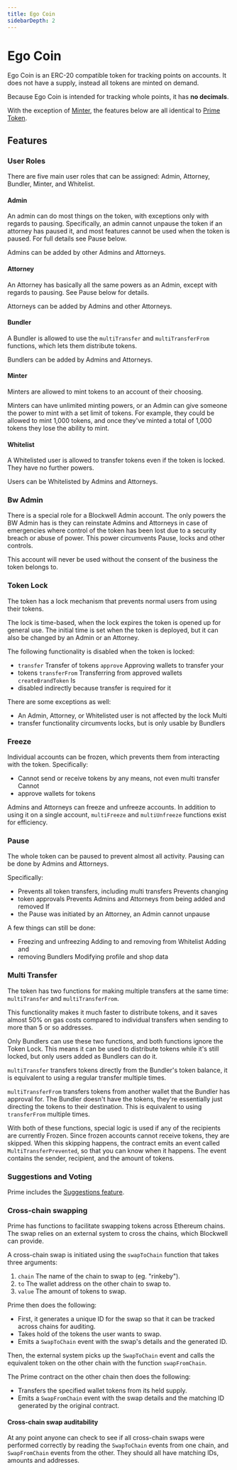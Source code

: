 ```yaml
---
title: Ego Coin
sidebarDepth: 2
---
```


# Ego Coin

Ego Coin is an ERC-20 compatible token for tracking points on accounts.
It does not have a supply, instead all tokens are minted on demand.

Because Ego Coin is intended for tracking whole points, it has **no decimals**.

With the exception of [Minter](#minter), the features below are all identical
to [Prime Token](./prime.md).

## Features

### User Roles

There are five main user roles that can be assigned: Admin, Attorney, Bundler,
Minter, and Whitelist.

#### Admin

An admin can do most things on the token, with exceptions only with regards to
pausing. Specifically, an admin cannot unpause the token if an attorney has
paused it, and most features cannot be used when the token is paused. For full
details see Pause below.

Admins can be added by other Admins and Attorneys.

#### Attorney

An Attorney has basically all the same powers as an Admin, except with regards
to pausing. See Pause below for details.

Attorneys can be added by Admins and other Attorneys.

#### Bundler

A Bundler is allowed to use the `multiTransfer` and `multiTransferFrom`
functions, which lets them distribute tokens.

Bundlers can be added by Admins and Attorneys.

#### Minter

Minters are allowed to mint tokens to an account of their choosing. 

Minters can have unlimited minting powers, or an Admin can give someone the
power to mint with a set limit of tokens. For example, they could be allowed
to mint 1,000 tokens, and once they've minted a total of 1,000 tokens they
lose the ability to mint.

#### Whitelist

A Whitelisted user is allowed to transfer tokens even if the token is locked.
They have no further powers.

Users can be Whitelisted by Admins and Attorneys.

### Bw Admin

There is a special role for a Blockwell Admin account. The only powers the BW
Admin has is they can reinstate Admins and Attorneys in case of emergencies
where control of the token has been lost due to a security breach or abuse of
power. This power circumvents Pause,  locks and other controls.

This account will never be used without the consent of the business the token
belongs to.

### Token Lock

The token has a lock mechanism that prevents normal users from using their
tokens.

The lock is time-based, when the lock expires the token is opened up for general
use. The initial time is set when the token is deployed, but it can also be
changed by an Admin or an Attorney.

The following functionality is disabled when the token is locked:

- `transfer` Transfer of tokens `approve` Approving wallets to transfer your
- tokens `transferFrom` Transferring from approved wallets `createBrandToken` Is
- disabled indirectly because transfer is required for it

There are some exceptions as well:

- An Admin, Attorney, or Whitelisted user is not affected by the lock Multi
- transfer functionality circumvents locks, but is only usable by Bundlers

### Freeze

Individual accounts can be frozen, which prevents them from interacting with the
token. Specifically:

- Cannot send or receive tokens by any means, not even multi transfer Cannot
- approve wallets for tokens

Admins and Attorneys can freeze and unfreeze accounts. In addition to using it
on a single account, `multiFreeze` and `multiUnfreeze` functions exist for
efficiency.

### Pause

The whole token can be paused to prevent almost all activity. Pausing can be
done by Admins and Attorneys.

Specifically:

- Prevents all token transfers, including multi transfers Prevents changing
- token approvals Prevents Admins and Attorneys from being added and removed If
- the Pause was initiated by an Attorney, an Admin cannot unpause

A few things can still be done:

- Freezing and unfreezing Adding to and removing from Whitelist Adding and
- removing Bundlers Modifying profile and shop data

### Multi Transfer

The token has two functions for making multiple transfers at the same time:
`multiTransfer` and `multiTransferFrom`.

This functionality makes it much faster to distribute tokens, and it saves
almost 50% on gas costs compared to individual transfers when sending to more
than 5 or so addresses.

Only Bundlers can use these two functions, and both functions ignore the Token
Lock. This means it can be used to distribute tokens while it's still locked,
but only users added as Bundlers can do it.

`multiTransfer` transfers tokens directly from the Bundler's token balance, it
is equivalent to using a regular transfer multiple times.

`multiTransferFrom` transfers tokens from another wallet that the Bundler has
approval for. The Bundler doesn't have the tokens, they're essentially just
directing the tokens to their destination. This is equivalent to using
`transferFrom` multiple times.

With both of these functions, special logic is used if any of the recipients are
currently Frozen. Since frozen accounts cannot receive tokens, they are skipped.
When this skipping happens, the contract emits an event called
`MultiTransferPrevented`, so that you can know when it happens. The event
contains the sender, recipient, and the amount of tokens.

### Suggestions and Voting

Prime includes the [Suggestions feature](./suggestions.md).

### Cross-chain swapping

Prime has functions to facilitate swapping tokens across Ethereum chains. The
swap relies on an external system to cross the chains, which Blockwell can
provide.

A cross-chain swap is initiated using the `swapToChain` function that takes
three arguments:

1. `chain` The name of the chain to swap to (eg. "rinkeby").
2. `to` The wallet address on the other chain to swap to.
3. `value` The amount of tokens to swap.

Prime then does the following:

- First, it generates a unique ID for the swap so that it can be tracked across
  chains for auditing.
- Takes hold of the tokens the user wants to swap.
- Emits a `SwapToChain` event with the swap's details and the generated ID.

Then, the external system picks up the `SwapToChain` event and calls the 
equivalent token on the other chain with the function `swapFromChain`.

The Prime contract on the other chain then does the following:

- Transfers the specified wallet tokens from its held supply.
- Emits a `SwapFromChain` event with the swap details and the matching ID
  generated by the original contract.
  
#### Cross-chain swap auditability

At any point anyone can check to see if all cross-chain swaps were performed
correctly by reading the `SwapToChain` events from one chain, and `SwapFromChain`
events from the other. They should all have matching IDs, amounts and addresses.
